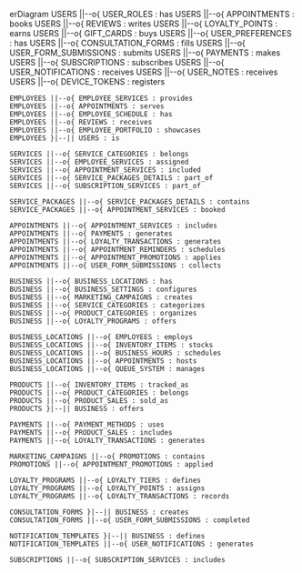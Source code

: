 erDiagram
USERS ||--o{ USER_ROLES : has
USERS ||--o{ APPOINTMENTS : books
USERS ||--o{ REVIEWS : writes
USERS ||--o{ LOYALTY_POINTS : earns
USERS ||--o{ GIFT_CARDS : buys
USERS ||--o{ USER_PREFERENCES : has
USERS ||--o{ CONSULTATION_FORMS : fills
USERS ||--o{ USER_FORM_SUBMISSIONS : submits
USERS ||--o{ PAYMENTS : makes
USERS ||--o{ SUBSCRIPTIONS : subscribes
USERS ||--o{ USER_NOTIFICATIONS : receives
USERS ||--o{ USER_NOTES : receives
USERS ||--o{ DEVICE_TOKENS : registers

    EMPLOYEES ||--o{ EMPLOYEE_SERVICES : provides
    EMPLOYEES ||--o{ APPOINTMENTS : serves
    EMPLOYEES ||--o{ EMPLOYEE_SCHEDULE : has
    EMPLOYEES ||--o{ REVIEWS : receives
    EMPLOYEES ||--o{ EMPLOYEE_PORTFOLIO : showcases
    EMPLOYEES }|--|| USERS : is

    SERVICES ||--o{ SERVICE_CATEGORIES : belongs
    SERVICES ||--o{ EMPLOYEE_SERVICES : assigned
    SERVICES ||--o{ APPOINTMENT_SERVICES : included
    SERVICES ||--o{ SERVICE_PACKAGES_DETAILS : part_of
    SERVICES ||--o{ SUBSCRIPTION_SERVICES : part_of

    SERVICE_PACKAGES ||--o{ SERVICE_PACKAGES_DETAILS : contains
    SERVICE_PACKAGES ||--o{ APPOINTMENT_SERVICES : booked

    APPOINTMENTS ||--o{ APPOINTMENT_SERVICES : includes
    APPOINTMENTS ||--o{ PAYMENTS : generates
    APPOINTMENTS ||--o{ LOYALTY_TRANSACTIONS : generates
    APPOINTMENTS ||--o{ APPOINTMENT_REMINDERS : schedules
    APPOINTMENTS ||--o{ APPOINTMENT_PROMOTIONS : applies
    APPOINTMENTS ||--o{ USER_FORM_SUBMISSIONS : collects

    BUSINESS ||--o{ BUSINESS_LOCATIONS : has
    BUSINESS ||--o{ BUSINESS_SETTINGS : configures
    BUSINESS ||--o{ MARKETING_CAMPAIGNS : creates
    BUSINESS ||--o{ SERVICE_CATEGORIES : categorizes
    BUSINESS ||--o{ PRODUCT_CATEGORIES : organizes
    BUSINESS ||--o{ LOYALTY_PROGRAMS : offers

    BUSINESS_LOCATIONS ||--o{ EMPLOYEES : employs
    BUSINESS_LOCATIONS ||--o{ INVENTORY_ITEMS : stocks
    BUSINESS_LOCATIONS ||--o{ BUSINESS_HOURS : schedules
    BUSINESS_LOCATIONS ||--o{ APPOINTMENTS : hosts
    BUSINESS_LOCATIONS ||--o{ QUEUE_SYSTEM : manages
    
    PRODUCTS ||--o{ INVENTORY_ITEMS : tracked_as
    PRODUCTS ||--o{ PRODUCT_CATEGORIES : belongs
    PRODUCTS ||--o{ PRODUCT_SALES : sold_as
    PRODUCTS }|--|| BUSINESS : offers

    PAYMENTS ||--o{ PAYMENT_METHODS : uses
    PAYMENTS ||--o{ PRODUCT_SALES : includes
    PAYMENTS ||--o{ LOYALTY_TRANSACTIONS : generates
    
    MARKETING_CAMPAIGNS ||--o{ PROMOTIONS : contains
    PROMOTIONS ||--o{ APPOINTMENT_PROMOTIONS : applied

    LOYALTY_PROGRAMS ||--o{ LOYALTY_TIERS : defines
    LOYALTY_PROGRAMS ||--o{ LOYALTY_POINTS : assigns
    LOYALTY_PROGRAMS ||--o{ LOYALTY_TRANSACTIONS : records

    CONSULTATION_FORMS }|--|| BUSINESS : creates
    CONSULTATION_FORMS ||--o{ USER_FORM_SUBMISSIONS : completed

    NOTIFICATION_TEMPLATES }|--|| BUSINESS : defines
    NOTIFICATION_TEMPLATES ||--o{ USER_NOTIFICATIONS : generates

    SUBSCRIPTIONS ||--o{ SUBSCRIPTION_SERVICES : includes